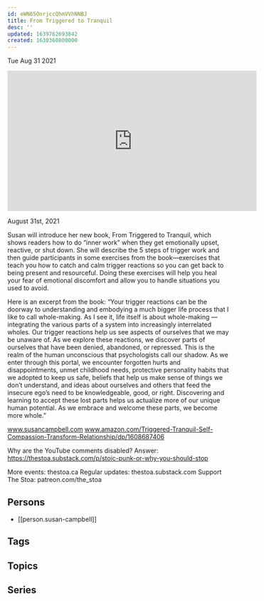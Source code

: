 ```yaml
---
id: eWN65OnrjccQhmVVhNNBJ
title: From Triggered to Tranquil
desc: ''
updated: 1639762693842
created: 1630360800000
---
```





Tue Aug 31 2021

<iframe width="560" height="315" src="https://www.youtube.com/embed/G5WtXv1mdtk" title="From Triggered to Tranquil w/ Susan Campbell" frameborder="0" allow="accelerometer; autoplay; clipboard-write; encrypted-media; gyroscope; picture-in-picture" allowfullscreen ></iframe>

August 31st, 2021

Susan will introduce her new book, From Triggered to Tranquil, which shows readers how to do “inner work” when they get emotionally upset, reactive, or shut down. She will describe the 5 steps of trigger work and then guide participants in some exercises from the book—exercises that teach you how to catch and calm trigger reactions so you can get back to being present and resourceful. Doing these exercises will help you heal your fear of emotional discomfort and allow you to handle situations you used to avoid.

 Here is an excerpt from the book: “Your trigger reactions can be the doorway to understanding and embodying a much bigger life process that I like to call whole-making. As I see it, life itself is about whole-making —integrating the various parts of a system into increasingly interrelated wholes. Our trigger reactions help us see aspects of ourselves that we may be unaware of. As we explore these reactions, we discover parts of ourselves that have been denied, abandoned, or repressed. This is the realm of the human unconscious that psychologists call our shadow. As we enter through this portal, we encounter forgotten hurts and disappointments, unmet childhood needs, protective personality habits that we adopted to keep us safe, beliefs that help us make sense of things we don’t understand, and ideas about ourselves and others that feed the insecure ego’s need to be knowledgeable, good, or right. Discovering and learning to accept these lost parts helps us actualize more of our unique human potential. As we embrace and welcome these parts, we become more whole.”

www.susancampbell.com
www.amazon.com/Triggered-Tranquil-Self-Compassion-Transform-Relationship/dp/1608687406

Why are the YouTube comments disabled? Answer: https://thestoa.substack.com/p/stoic-punk-or-why-you-should-stop

More events: thestoa.ca 
Regular updates: thestoa.substack.com 
Support The Stoa: patreon.com/the_stoa

## Persons

- [[person.susan-campbell]]

## Tags



## Topics



## Series



